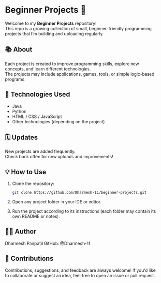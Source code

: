 # Beginner Projects 🚀

Welcome to my **Beginner Projects** repository!  
This repo is a growing collection of small, beginner-friendly programming projects that I’m building and uploading regularly.

## 📚 About
Each project is created to improve programming skills, explore new concepts, and learn different technologies.  
The projects may include applications, games, tools, or simple logic-based programs.

## 🧰 Technologies Used
- Java  
- Python  
- HTML / CSS / JavaScript  
- Other technologies (depending on the project)

## 🗓️ Updates
New projects are added frequently.  
Check back often for new uploads and improvements!

## 💡 How to Use
1. Clone the repository:
   ```bash
   git clone https://github.com/Dharmesh-11/beginner-projects.git
   ```
2. Open any project folder in your IDE or editor.

3. Run the project according to its instructions (each folder may contain its own README or notes).

## 🧑‍💻 Author

Dharmesh Panpatil
GitHub: @Dharmesh-11

## 🤝 Contributions

Contributions, suggestions, and feedback are always welcome!
If you'd like to collaborate or suggest an idea, feel free to open an issue or pull request.
